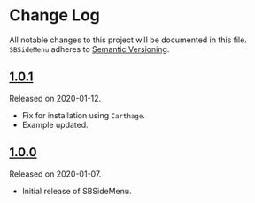 # Change Log
All notable changes to this project will be documented in this file.
`SBSideMenu` adheres to [Semantic Versioning](https://semver.org/).

## [1.0.1](https://github.com/smbhuin/SBSideMenu/releases/tag/1.0.1)
Released on 2020-01-12.

- Fix for installation using `Carthage`.
- Example updated.

## [1.0.0](https://github.com/smbhuin/SBSideMenu/releases/tag/1.0.0)
Released on 2020-01-07.

- Initial release of SBSideMenu.
